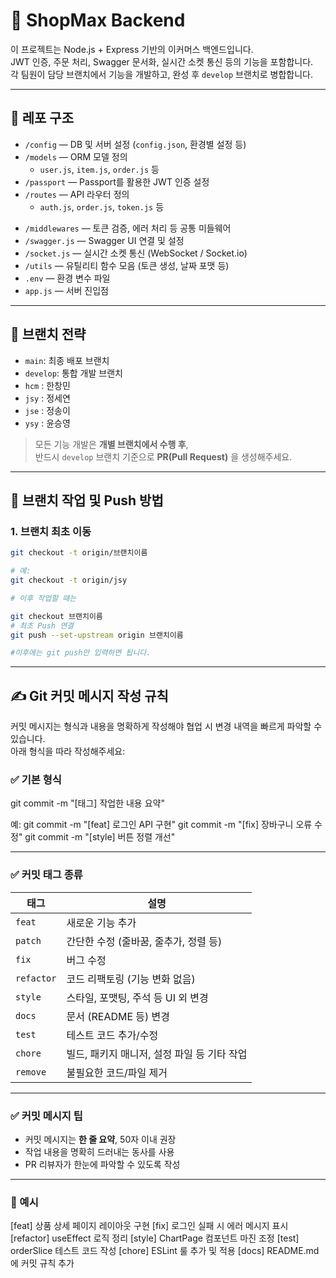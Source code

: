 # 🛒 ShopMax Backend

이 프로젝트는 Node.js + Express 기반의 이커머스 백엔드입니다.  
JWT 인증, 주문 처리, Swagger 문서화, 실시간 소켓 통신 등의 기능을 포함합니다.  
각 팀원이 담당 브랜치에서 기능을 개발하고, 완성 후 `develop` 브랜치로 병합합니다.

---

## 📁 레포 구조

- `/config` — DB 및 서버 설정 (`config.json`, 환경별 설정 등)
- `/models` — ORM 모델 정의
  - `user.js`, `item.js`, `order.js` 등
- `/passport` — Passport를 활용한 JWT 인증 설정
- `/routes` — API 라우터 정의
  - `auth.js`, `order.js`, `token.js` 등
<!-- - `/routes_swagger` — Swagger 명세 주석 포함된 라우터 -->
- `/middlewares` — 토큰 검증, 에러 처리 등 공통 미들웨어
- `/swagger.js` — Swagger UI 연결 및 설정
- `/socket.js` — 실시간 소켓 통신 (WebSocket / Socket.io)
- `/utils` — 유틸리티 함수 모음 (토큰 생성, 날짜 포맷 등)
- `.env` — 환경 변수 파일
- `app.js` — 서버 진입점

---

## 👥 브랜치 전략

- `main`: 최종 배포 브랜치
- `develop`: 통합 개발 브랜치
- `hcm` : 한창민
- `jsy` : 정세연
- `jse` : 정송이
- `ysy` : 윤승영

> 모든 기능 개발은 **개별 브랜치에서 수행 후**,  
> 반드시 `develop` 브랜치 기준으로 **PR(Pull Request)** 을 생성해주세요.

---

## 🔀 브랜치 작업 및 Push 방법

### 1. 브랜치 최초 이동

```bash
git checkout -t origin/브랜치이름

# 예:
git checkout -t origin/jsy

# 이후 작업할 때는

git checkout 브랜치이름
# 최초 Push 연결
git push --set-upstream origin 브랜치이름

#이후에는 git push만 입력하면 됩니다.
```
---

## ✍️ Git 커밋 메시지 작성 규칙

커밋 메시지는 형식과 내용을 명확하게 작성해야 협업 시 변경 내역을 빠르게 파악할 수 있습니다.  
아래 형식을 따라 작성해주세요:

### ✅ 기본 형식

git commit -m "[태그] 작업한 내용 요약"

예:
git commit -m "[feat] 로그인 API 구현"
git commit -m "[fix] 장바구니 오류 수정"
git commit -m "[style] 버튼 정렬 개선"


---

### ✅ 커밋 태그 종류

| 태그       | 설명                                        |
| ---------- | ------------------------------------------- |
| `feat`     | 새로운 기능 추가                            |
| `patch`    | 간단한 수정 (줄바꿈, 줄추가, 정렬 등)       |
| `fix`      | 버그 수정                                   |
| `refactor` | 코드 리팩토링 (기능 변화 없음)              |
| `style`    | 스타일, 포맷팅, 주석 등 UI 외 변경          |
| `docs`     | 문서 (README 등) 변경                       |
| `test`     | 테스트 코드 추가/수정                       |
| `chore`    | 빌드, 패키지 매니저, 설정 파일 등 기타 작업 |
| `remove`   | 불필요한 코드/파일 제거                     |

---

### ✅ 커밋 메시지 팁

- 커밋 메시지는 **한 줄 요약**, 50자 이내 권장
- 작업 내용을 명확히 드러내는 동사를 사용
- PR 리뷰자가 한눈에 파악할 수 있도록 작성

---

### 💬 예시

[feat] 상품 상세 페이지 레이아웃 구현
[fix] 로그인 실패 시 에러 메시지 표시
[refactor] useEffect 로직 정리
[style] ChartPage 컴포넌트 마진 조정
[test] orderSlice 테스트 코드 작성
[chore] ESLint 룰 추가 및 적용
[docs] README.md에 커밋 규칙 추가


